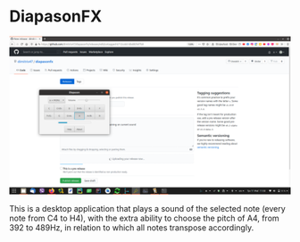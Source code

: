 # DiapasonFX

![screenshot](/diap_fx_yaru.png)

This is a desktop application that plays a sound of the selected note (every note from C4 to H4), with the extra ability to choose the pitch of A4, from 392 to 489Hz, in relation to which all notes transpose accordingly.
